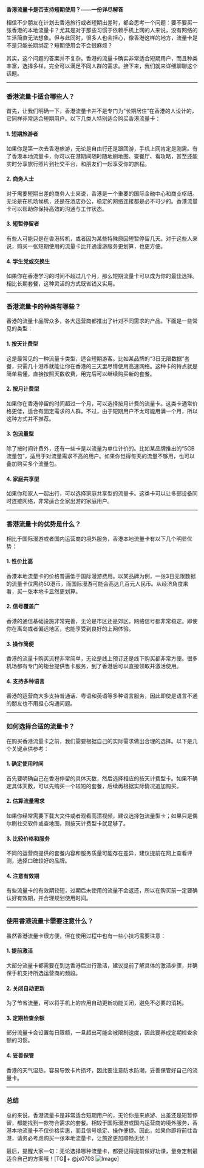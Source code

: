**香港流量卡是否支持短期使用？——一份详尽解答**

相信不少朋友在计划去香港旅行或者短期出差时，都会思考一个问题：要不要买一张香港的本地流量卡？尤其是对于那些习惯于依赖手机上网的人来说，没有网络的生活简直无法想象。但与此同时，很多人也会担心，像香港这样的地方，流量卡是不是只能长期绑定？短期使用会不会很麻烦？

其实，这个问题的答案并不复杂。香港的流量卡确实非常适合短期用户，而且种类丰富，选择多样，完全可以满足不同人群的需求。接下来，我们就来详细聊聊这个话题。

---

### **香港流量卡适合哪些人？**

首先，让我们明确一下，香港流量卡并不是专门为“长期居住”在香港的人设计的，它同样非常适合短期用户。以下几类人特别适合购买香港流量卡：

#### 1. **短期旅游者**
如果你是第一次去香港旅游，无论是自由行还是跟团游，手机上网肯定是刚需。有了香港本地流量卡，你可以在港期间随时随地刷地图、查餐厅、看攻略，甚至还能实时分享旅行照片到社交平台，和朋友们一起享受你的旅程。

#### 2. **商务人士**
对于需要短期出差的商务人士来说，香港是一个重要的国际金融中心和商业枢纽。无论是在机场候机，还是在酒店办公，稳定的网络连接都是必不可少的。香港流量卡可以帮助你保持高效的沟通与工作状态。

#### 3. **短暂停留者**
有些人可能只是在香港转机，或者因为某些特殊原因短暂停留几天。对于这些人来说，购买一张短期使用的流量卡比开通漫游服务更划算，也更方便。

#### 4. **学生党或交换生**
如果你在香港学习的时间不超过几个月，那么短期流量卡可以成为你的最佳选择。相比长期套餐，这种灵活的方式既省钱又实用。

---

### **香港流量卡的种类有哪些？**

香港的流量卡品牌众多，各大运营商都推出了针对不同需求的产品。下面是一些常见的类型：

#### 1. **按天计费型**
这是最常见的一种流量卡类型，适合短期游客。比如某品牌的“3日无限数据”套餐，只需几十港币就能让你在香港的三天里尽情使用高速网络。这种卡的特点就是简单易懂，直接按照天数收费，用完后可以继续购买新的套餐。

#### 2. **按月计费型**
如果你在香港停留的时间超过一个月，可以选择按月计费的流量卡。这类卡通常价格更低，适合有固定需求的人群。不过，由于短期用户不太可能用满一个月，所以这种方式并不推荐。

#### 3. **包流量型**
除了按时间计费外，还有一些卡是以流量为单位计价的。比如某品牌推出的“5GB流量包”，适用于对流量需求不高的用户。如果你觉得每天的流量不够用，也可以叠加购买多个流量包。

#### 4. **家庭共享型**
如果你和家人一起出行，可以选择家庭共享型的流量卡。这类卡可以让多部设备同时连接网络，非常适合全家出游的家庭用户。

---

### **香港流量卡的优势是什么？**

相比于国际漫游或者国内运营商的境外服务，香港本地流量卡有以下几个明显优势：

#### 1. **性价比高**
香港本地流量卡的价格普遍低于国际漫游费用。以某品牌为例，一张3日无限数据的流量卡仅需约50港币，而国际漫游可能会高达几百元人民币。从经济角度来看，买一张本地卡显然更划算。

#### 2. **信号覆盖广**
香港的通信基础设施非常完善，无论是市区还是郊区，网络信号都非常稳定。即使你在离岛或者偏远地区，也能享受到良好的上网体验。

#### 3. **操作简便**
香港的流量卡购买流程非常简单，无论是线上预订还是线下购买都非常方便。很多机场都有专门的柜台提供售卡服务，到了香港后可以直接领取并激活使用。

#### 4. **支持多种语言**
香港的运营商大多支持普通话、粤语和英语等多种语言服务，因此即使是语言不通的朋友也不用担心沟通问题。

---

### **如何选择合适的流量卡？**

在购买香港流量卡之前，我们需要根据自己的实际需求做出合理的选择。以下是几个关键点供参考：

#### 1. **确定使用时间**
首先要明确自己在香港停留的具体天数，然后选择相应的按天计费型卡。如果不确定具体天数，可以先购买一个较短的套餐，后续再根据实际情况追加购买。

#### 2. **估算流量需求**
如果你经常需要下载大文件或者观看高清视频，建议选择包流量型卡；如果只是偶尔刷社交软件或查地图，则按天计费型卡就足够了。

#### 3. **比较价格和服务**
不同的运营商提供的套餐内容和服务质量可能存在差异，建议提前在网上查看评测，选择口碑较好的品牌。

#### 4. **注意有效期**
有些流量卡的有效期较短，过期后未使用的流量不会返还，所以在购买前一定要确认好有效期，并合理规划使用时间。

---

### **使用香港流量卡需要注意什么？**

虽然香港流量卡很方便，但在使用过程中也有一些小技巧需要注意：

#### 1. **提前激活**
大部分流量卡都需要在到达香港后进行激活，建议提前了解具体的激活步骤，并确保手机支持所选运营商的频段。

#### 2. **关闭自动更新**
为了节省流量，可以将手机上的应用自动更新功能关闭，避免不必要的消耗。

#### 3. **定期检查余额**
部分流量卡会设置每日限额，一旦超出可能会被限制速度，因此要养成定期检查余额的习惯。

#### 4. **妥善保管**
香港的天气湿热，容易导致卡片损坏，因此要注意防水防潮，妥善保管好自己的流量卡。

---

### **总结**

总的来说，香港流量卡是非常适合短期用户的，无论你是来旅游、出差还是短暂停留，都能找到一款符合需求的套餐。相较于国际漫游或国内运营商的境外服务，香港本地流量卡不仅价格实惠，而且信号稳定、操作便捷。因此，如果你即将前往香港，请务必考虑购买一张本地流量卡，让旅途更加顺畅无忧！

最后，提醒大家一句：无论选择哪种流量卡，都要记得提前做好功课，量身定制最适合自己的方案哦！[TG💪+ @jx0703 ![Image](https://github.com/user-attachments/assets/dbca1d08-cadb-493c-b0ec-ad6f7a83f270)]